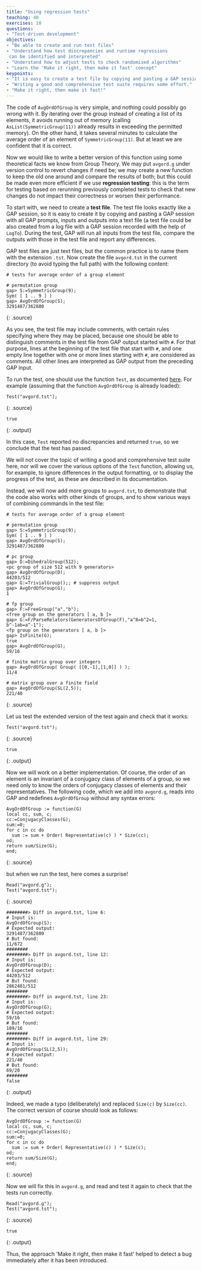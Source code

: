 ```yaml
---
title: "Using regression tests"
teaching: 40
exercises: 10
questions:
- "Test-driven development"
objectives:
- "Be able to create and run test files"
- "Understand how test discrepancies and runtime regressions
 can be identified and interpreted"
- "Understand how to adjust tests to check randomised algorithms"
- "Learn the 'Make it right, then make it fast' concept"
keypoints:
- "It is easy to create a test file by copying and pasting a GAP session."
- "Writing a good and comprehensive test suite requires some effort."
- "Make it right, then make it fast!"
---
```


The code of `AvgOrdOfGroup` is very simple, and nothing could possibly go wrong
with it. By iterating over the group instead of creating a list of its elements,
it avoids running out of memory
(calling `AsList(SymmetricGroup(11))` already results in exceeding the permitted
memory). On the other hand, it takes several minutes to calculate the average order of an
element of `SymmetricGroup(11)`. But at least we are confident that it is
correct.

Now we would like to write a better version of this function using some
theoretical facts we know from Group Theory. We may put
`avgord.g` under version control to revert changes if need be;
we may create a new function to keep the old one around and compare the
results of both; but this could be made even more efficient if we
use **regression testing**: this is the term for testing based on
rerunning previously completed tests to check that new changes do not
impact their correctness or worsen their performance.

To start with, we need to create a **test file**. The test file looks
exactly like a GAP session, so it is easy to create it by copying and
pasting a GAP session with all GAP prompts, inputs and outputs into a
text file (a test file could be also created from a log file with a
GAP session recorded with the help of `LogTo`). During the test, GAP will
run all inputs from the test file, compare the outputs with those in the test
file and report any differences.

GAP test files are just text files, but the common practice is to name
them with the extension `.tst`. Now create the file `avgord.tst` in the current directory (to
avoid typing the full path) with the following content:

~~~
# tests for average order of a group element

# permutation group
gap> S:=SymmetricGroup(9);
Sym( [ 1 .. 9 ] )
gap> AvgOrdOfGroup(S);
3291487/362880
~~~
{: .source}

As you see, the test file may include comments, with certain rules specifying
where they may be placed, because one should be able to distinguish comments
in the test file from GAP output started with `#`. For that purpose,
lines at the beginning of the test file that start with `#`, and one empty line
together with one or more lines starting with `#`, are considered as comments.
All other lines are interpreted as GAP output from the preceding GAP input.

To run the test, one should use the function `Test`, as documented
[here](http://www.gap-system.org/Manuals/doc/ref/chap7.html#X87712F9D8732193C).
For example (assuming that the function `AvgOrdOfGroup` is already loaded):

~~~
Test("avgord.tst");
~~~
{: .source}

~~~
true
~~~
{: .output}

In this case, `Test` reported no discrepancies and returned `true`, so we
conclude that the test has passed.

We will not cover the topic of writing a good and comprehensive test suite here,
nor will we cover the various options of the `Test` function, allowing us, for
example, to ignore differences in the output formatting, or to display the progress
of the test, as these are described in its documentation.

Instead, we will now add more groups to `avgord.tst`, to demonstrate that the
code also works with other kinds of groups, and to show various ways of
combining commands in the test file:

~~~
# tests for average order of a group element

# permutation group
gap> S:=SymmetricGroup(9);
Sym( [ 1 .. 9 ] )
gap> AvgOrdOfGroup(S);
3291487/362880

# pc group
gap> D:=DihedralGroup(512);
<pc group of size 512 with 9 generators>
gap> AvgOrdOfGroup(D);
44203/512
gap> G:=TrivialGroup();; # suppress output
gap> AvgOrdOfGroup(G);
1

# fp group
gap> F:=FreeGroup("a","b");
<free group on the generators [ a, b ]>
gap> G:=F/ParseRelators(GeneratorsOfGroup(F),"a^8=b^2=1, b^-1ab=a^-1");
<fp group on the generators [ a, b ]>
gap> IsFinite(G);
true
gap> AvgOrdOfGroup(G);
59/16

# finite matrix group over integers
gap> AvgOrdOfGroup( Group( [[0,-1],[1,0]] ) );
11/4

# matrix group over a finite field
gap> AvgOrdOfGroup(SL(2,5));
221/40
~~~
{: .source}

Let us test the extended version of the test again and check that it works:

~~~
Test("avgord.tst");
~~~
{: .source}

~~~
true
~~~
{: .output}

Now we will work on a better implementation. Of course, the order of an element
is an invariant of a conjugacy class of elements of a group, so we need only to
know the orders of conjugacy classes of elements and their representatives. The
following code, which we add into `avgord.g`, reads into GAP and redefines
`AvgOrdOfGroup` without any syntax errors:

~~~
AvgOrdOfGroup := function(G)
local cc, sum, c;
cc:=ConjugacyClasses(G);
sum:=0;
for c in cc do
  sum := sum + Order( Representative(c) ) * Size(cc);
od;
return sum/Size(G);
end;
~~~
{: .source}

but when we run the test, here comes a surprise!

~~~
Read("avgord.g");
Test("avgord.tst");
~~~
{: .source}

~~~
########> Diff in avgord.tst, line 6:
# Input is:
AvgOrdOfGroup(S);
# Expected output:
3291487/362880
# But found:
11/672
########
########> Diff in avgord.tst, line 12:
# Input is:
AvgOrdOfGroup(D);
# Expected output:
44203/512
# But found:
2862481/512
########
########> Diff in avgord.tst, line 23:
# Input is:
AvgOrdOfGroup(G);
# Expected output:
59/16
# But found:
189/16
########
########> Diff in avgord.tst, line 29:
# Input is:
AvgOrdOfGroup(SL(2,5));
# Expected output:
221/40
# But found:
69/20
########
false
~~~
{: .output}

Indeed, we made a typo (deliberately) and replaced `Size(c)` by `Size(cc)`.
The correct version of course should look as follows:

~~~
AvgOrdOfGroup := function(G)
local cc, sum, c;
cc:=ConjugacyClasses(G);
sum:=0;
for c in cc do
  sum := sum + Order( Representative(c) ) * Size(c);
od;
return sum/Size(G);
end;
~~~
{: .source}

Now we will fix this in `avgord.g`, and read and test it again to check that
the tests run correctly.

~~~
Read("avgord.g");
Test("avgord.tst");
~~~
{: .source}

~~~
true
~~~
{: .output}

Thus, the approach 'Make it right, then make it fast' helped to detect a bug
immediately after it has been introduced.
